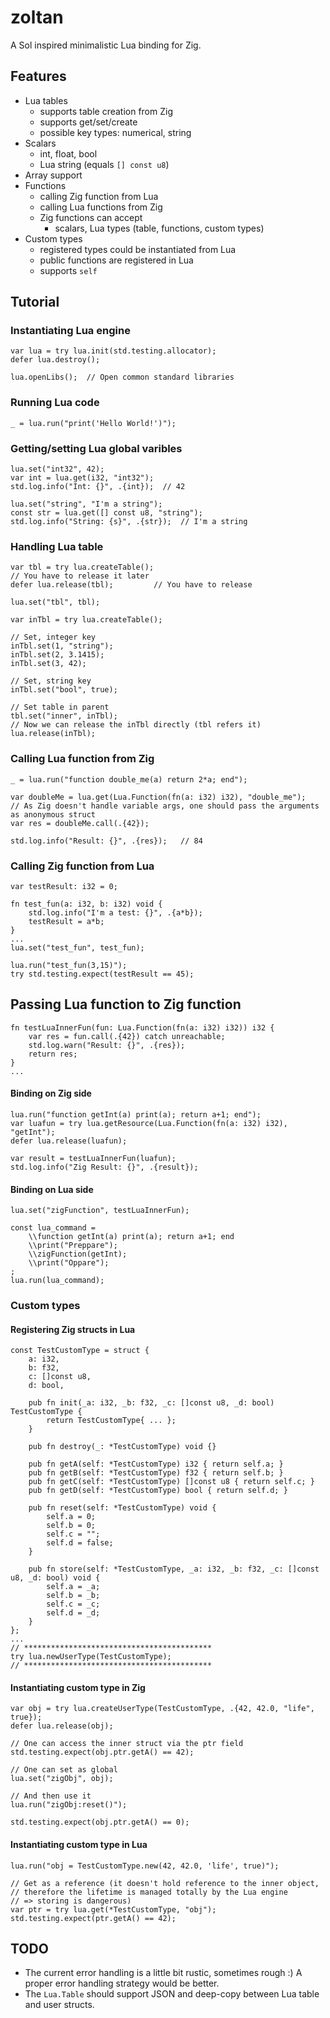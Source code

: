 # zoltan
A Sol inspired minimalistic Lua binding for Zig.

## Features
- Lua tables
  - supports table creation from Zig
  - supports get/set/create
  - possible key types: numerical, string
- Scalars
  - int, float, bool
  - Lua string (equals `[] const u8`)
- Array support
- Functions
  - calling Zig function from Lua
  - calling Lua functions from Zig
  - Zig functions can accept 
    - scalars, Lua types (table, functions, custom types)
- Custom types
  - registered types could be instantiated from Lua
  - public functions are registered in Lua
  - supports `self`

## Tutorial

### Instantiating Lua engine
```zig
var lua = try lua.init(std.testing.allocator);
defer lua.destroy();

lua.openLibs();  // Open common standard libraries
```

### Running Lua code
```zig
_ = lua.run("print('Hello World!')");
```

### Getting/setting Lua global varibles
```zig
lua.set("int32", 42);
var int = lua.get(i32, "int32");
std.log.info("Int: {}", .{int});  // 42

lua.set("string", "I'm a string");
const str = lua.get([] const u8, "string");
std.log.info("String: {s}", .{str});  // I'm a string
```

### Handling Lua table
```zig
var tbl = try lua.createTable();
// You have to release it later
defer lua.release(tbl);         // You have to release

lua.set("tbl", tbl);

var inTbl = try lua.createTable();

// Set, integer key
inTbl.set(1, "string");
inTbl.set(2, 3.1415);
inTbl.set(3, 42);

// Set, string key
inTbl.set("bool", true);

// Set table in parent
tbl.set("inner", inTbl);
// Now we can release the inTbl directly (tbl refers it)
lua.release(inTbl);
```

### Calling Lua function from Zig
```zig
_ = lua.run("function double_me(a) return 2*a; end");

var doubleMe = lua.get(Lua.Function(fn(a: i32) i32), "double_me");
// As Zig doesn't handle variable args, one should pass the arguments as anonymous struct
var res = doubleMe.call(.{42});

std.log.info("Result: {}", .{res});   // 84
```

### Calling Zig function from Lua
```zig
var testResult: i32 = 0;

fn test_fun(a: i32, b: i32) void {
    std.log.info("I'm a test: {}", .{a*b});
    testResult = a*b;
}
...
lua.set("test_fun", test_fun);

lua.run("test_fun(3,15)");
try std.testing.expect(testResult == 45);

```

## Passing Lua function to Zig function
```zig
fn testLuaInnerFun(fun: Lua.Function(fn(a: i32) i32)) i32 {
    var res = fun.call(.{42}) catch unreachable;
    std.log.warn("Result: {}", .{res});
    return res;
}
...
```

#### Binding on Zig side
```zig
lua.run("function getInt(a) print(a); return a+1; end");
var luafun = try lua.getResource(Lua.Function(fn(a: i32) i32), "getInt");
defer lua.release(luafun);

var result = testLuaInnerFun(luafun);
std.log.info("Zig Result: {}", .{result});
```
#### Binding on Lua side
```zig
lua.set("zigFunction", testLuaInnerFun);

const lua_command =
    \\function getInt(a) print(a); return a+1; end
    \\print("Preppare");
    \\zigFunction(getInt);
    \\print("Oppare");
;
lua.run(lua_command);
```

### Custom types

#### Registering Zig structs in Lua
```zig
const TestCustomType = struct {
    a: i32,
    b: f32,
    c: []const u8,
    d: bool,

    pub fn init(_a: i32, _b: f32, _c: []const u8, _d: bool) TestCustomType {
        return TestCustomType{ ... };
    }

    pub fn destroy(_: *TestCustomType) void {}

    pub fn getA(self: *TestCustomType) i32 { return self.a; }
    pub fn getB(self: *TestCustomType) f32 { return self.b; }
    pub fn getC(self: *TestCustomType) []const u8 { return self.c; }
    pub fn getD(self: *TestCustomType) bool { return self.d; }

    pub fn reset(self: *TestCustomType) void {
        self.a = 0;
        self.b = 0;
        self.c = "";
        self.d = false;
    }

    pub fn store(self: *TestCustomType, _a: i32, _b: f32, _c: []const u8, _d: bool) void {
        self.a = _a;
        self.b = _b;
        self.c = _c;
        self.d = _d;
    }
};
...
// ******************************************
try lua.newUserType(TestCustomType);
// ******************************************
```

#### Instantiating custom type in Zig
```zig
var obj = try lua.createUserType(TestCustomType, .{42, 42.0, "life", true});
defer lua.release(obj);

// One can access the inner struct via the ptr field
std.testing.expect(obj.ptr.getA() == 42);

// One can set as global
lua.set("zigObj", obj);

// And then use it
lua.run("zigObj:reset()");

std.testing.expect(obj.ptr.getA() == 0);

```

#### Instantiating custom type in Lua
```zig
lua.run("obj = TestCustomType.new(42, 42.0, 'life', true)");

// Get as a reference (it doesn't hold reference to the inner object, 
// therefore the lifetime is managed totally by the Lua engine 
// => storing is dangerous)
var ptr = try lua.get(*TestCustomType, "obj");
std.testing.expect(ptr.getA() == 42);
```

## TODO
- The current error handling is a little bit rustic, sometimes rough :) A proper error handling strategy would be better.
- The `Lua.Table` should support JSON and deep-copy between Lua table and user structs.